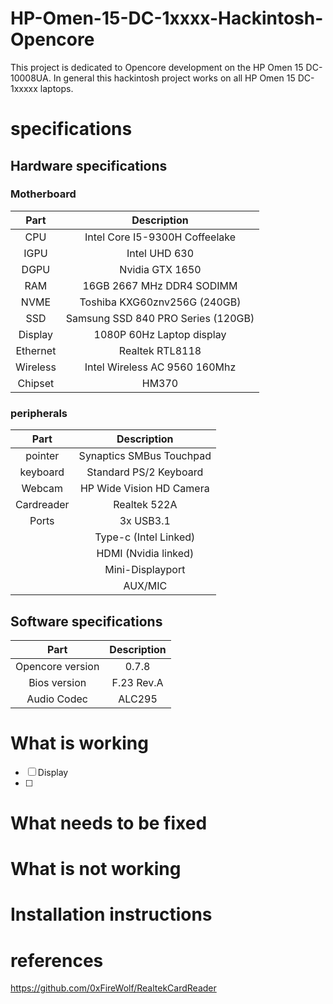 # HP-Omen-15-DC-1xxxx-Hackintosh-Opencore

This project is dedicated to Opencore development on the HP Omen 15 DC-10008UA. In general this hackintosh project works on all HP Omen 15 DC-1xxxxx laptops.
# specifications
## Hardware specifications
### Motherboard

| Part  | Description |
| :-: | :-: |
| CPU     | Intel Core I5-9300H Coffeelake |
| IGPU    | Intel UHD 630 |
| DGPU    | Nvidia GTX 1650 |
| RAM     | 16GB 2667 MHz DDR4 SODIMM |
| NVME    | Toshiba KXG60znv256G (240GB) |
| SSD     | Samsung SSD 840 PRO Series (120GB) | 
| Display | 1080P 60Hz Laptop display |
| Ethernet| Realtek RTL8118|
| Wireless| Intel Wireless AC 9560 160Mhz |
| Chipset | HM370 |

### peripherals   

| Part  | Description |
| :-: | :-: |
| pointer | Synaptics SMBus Touchpad |
| keyboard| Standard PS/2 Keyboard |
| Webcam | HP Wide Vision HD Camera |
| Cardreader | Realtek 522A |
| Ports | 3x USB3.1 |
| | Type-c (Intel Linked)|
| | HDMI (Nvidia linked)|
| | Mini-Displayport|
| | AUX/MIC|
## Software specifications

| Part  | Description |
| :-: | :-: |
|Opencore version | 0.7.8 |
|Bios version |F.23 Rev.A|
|Audio Codec |ALC295|

# What is working
- [ ] Display
- [ ]
 
 
# What needs to be fixed
# What is not working
# Installation instructions
# references
https://github.com/0xFireWolf/RealtekCardReader
